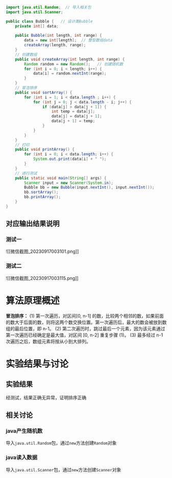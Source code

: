 ```java
import java.util.Random;  // 导入相关包
import java.util.Scanner;

public class Bubble {   // 设计类Bubble
	private int[] data;
	
	public Bubble(int length, int range) {
		data = new int[length];  // 整型数组data
		createArray(length, range);
	}
	// 创建数组
	public void createArray(int length, int range) {
		Random random = new Random();   // 创建随机数
		for (int i = 0; i < length; i++) {
			data[i] = random.nextInt(range);
		}
	}
	// 冒泡排序
	public void sortArray() {
		for (int i = 1; i < data.length ; i++) {
			for (int j = 0; j < data.length - i; j++) {
				if (data[j] > data[j + 1]) {
					int temp = data[j];
					data[j] = data[j + 1];
					data[j + 1] = temp;
				}
			}
		}
	}
	// 打印
	public void printArray() {
		for (int i = 0; i < data.length; i++) {
			System.out.print(data[i] + " ");
		}
	}
	// 进行测试
	public static void main(String[] args) {
		Scanner input = new Scanner(System.in);
		Bubble bb = new Bubble(input.nextInt(), input.nextInt());
		bb.sortArray();
		bb.printArray();
	}
}
```

## 对应输出结果说明
### 测试一
![[微信截图_20230917003101.png]]
### 测试二
![[微信截图_20230917003115.png]]

# 算法原理概述

**冒泡排序：**
(1) 第一次遍历，对区间\[0, n-1] 的数，比较两个相邻的数，如果前面的数大于后面的数，则将这两个数交换位置。第一次遍历后，最大的数会被放到数组的最后位置，即 n-1。
(2) 第二次遍历时，跳过最后一个元素，因为该元素通过第一次遍历已经确定是最大值，对区间 \[0, n-2] 重复步骤 (1)。
(3) 最多经过 n-1 次遍历之后，数组元素将按从小到大排列。

# 实验结果与讨论
## 实验结果
经测试，结果正确无异常，证明排序正确

## 相关讨论
### java产生随机数
导入`java.util.Random`包，通过`new`方法创建`Random`对象

### java读入数据
导入`java.util.Scanner`包，通过`new`方法创建`Scanner`对象
